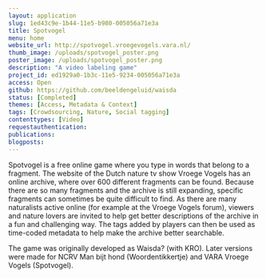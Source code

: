 ```yaml
---
layout: application
slug: 1ed43c9e-1b44-11e5-b980-005056a71e3a
title: Spotvogel
menu: home
website_url: http://spotvogel.vroegevogels.vara.nl/
thumb_image: /uploads/spotvogel_poster.png
poster_image: /uploads/spotvogel_poster.png
description: "A video labeling game"
project_id: ed1929a0-1b3c-11e5-9234-005056a71e3a
access: Open
github: https://github.com/beeldengeluid/waisda
status: [Completed]
themes: [Access, Metadata & Context]
tags: [Crowdsourcing, Nature, Social tagging]
contenttypes: [Video]
requestauthentication: 
publications: 
blogposts: 
---
```


Spotvogel is a free online game where you type in words that belong to a fragment. The website of the Dutch nature tv show Vroege Vogels has an online archive, where over 600 different fragments can be found. Because there are so many fragments and the archive is still expanding, specific fragments can sometimes be quite difficult to find. As there are many naturalists active online (for example at the Vroege Vogels forum), viewers and nature lovers are invited to help get better descriptions of the archive in a fun and challenging way. The tags added by players can then be used as time-coded metadata to help make the archive better searchable.

The game was originally developed as Waisda? (with KRO). Later versions were made for NCRV Man bijt hond (Woordentikkertje) and VARA Vroege Vogels (Spotvogel).
